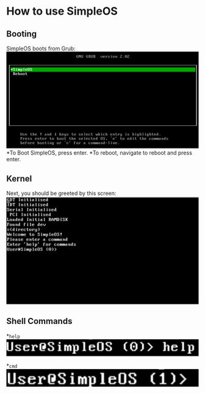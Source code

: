 # How to use SimpleOS

## Booting
SimpleOS boots from Grub:
![Grub Boot](pictures/grub.png)
*To Boot SimpleOS, press enter.
*To reboot, navigate to reboot and press enter.

## Kernel
Next, you should be greeted by this screen:
![kernel](pictures/kernel.png)

## Shell Commands
*`help`
![help](pictures/help.png)

*`cmd`
![cmd](pictures/cmd.png)


